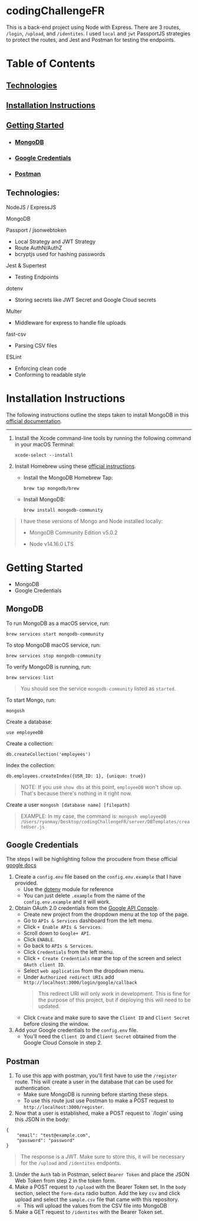 # codingChallengeFR

This is a back-end project using Node with Express. There are 3 routes, `/login`, `/upload`, and `/identites`. I used `local` and `jwt` PassportJS strategies to protect the routes, and Jest and Postman for testing the endpoints.

# Table of Contents

## [Technologies](https://github.com/ryan-m-may/codingChallengeFR#technologies-1)
## [Installation Instructions](https://github.com/ryan-m-may/codingChallengeFR#installation-instructions-1)
## [Getting Started](https://github.com/ryan-m-may/codingChallengeFR#getting-started-1)
* ### [MongoDB](https://github.com/ryan-m-may/codingChallengeFR#mongodb-1)
* ### [Google Credentials](https://github.com/ryan-m-may/codingChallengeFR#google-credentials-1)
* ### [Postman](https://github.com/ryan-m-may/codingChallengeFR#postman-1)

## Technologies:
NodeJS / ExpressJS

MongoDB

Passport / jsonwebtoken
* Local Strategy and JWT Strategy
* Route AuthN/AuthZ
* bcryptjs used for hashing passwords

Jest & Supertest
* Testing Endpoints

dotenv
* Storing secrets like JWT Secret and Google Cloud secrets

Multer
* Middleware for express to handle file uploads

fast-csv
* Parsing CSV files

ESLint
* Enforcing clean code
* Conforming to readable style

# Installation Instructions

The following instructions outline the steps taken to install MongoDB in this [official documentation](https://docs.mongodb.com/manual/tutorial/install-mongodb-on-os-x/).

---
1. Install the Xcode command-line tools by running the following command in your macOS Terminal:

    `xcode-select --install`

2. Install Homebrew using these [official instructions](https://brew.sh/#install).


    * Install the MongoDB Homebrew Tap:

      `brew tap mongodb/brew`

    * Install MongoDB:

      `brew install mongodb-community`


> I have these versions of Mongo and Node installed locally:
>
> * MongoDB Community Edition v5.0.2
>
> * Node v14.16.0 LTS

# Getting Started

* MongoDB
* Google Credentials

## MongoDB

To run MongoDB as a macOS service, run:

`brew services start mongodb-community`

To stop MongoDB macOS service, run:

`brew services stop mongodb-community`

To verify MongoDB is running, run:

`brew services list`

> You should see the service `mongodb-community` listed as `started`.

To start Mongo, run:

`mongosh`

Create a database:

`use employeeDB`

Create a collection:

`db.createCollection('employees')`

Index the collection:

`db.employees.createIndex({USR_ID: 1}, {unique: true})`

> NOTE: If you use `show dbs` at this point, `employeeDB` won't show up. That's because there's nothing in it right now.

Create a user `mongosh [database name] [filepath]`
> EXAMPLE: In my case, the command is: `mongosh employeeDB /Users/ryanmay/Desktop/codingChallengeFR/server/DBTemplates/createUser.js`

## Google Credentials

The steps I will be highlighting follow the procudere from these official [google docs](https://developers.google.com/identity/protocols/oauth2)
1. Create a `config.env` file based on the `config.env.example` that I have provided.
    * Use the [dotenv](https://www.npmjs.com/package/dotenv) module for reference
    * You can just delete `.example` from the name of the `config.env.example` and it will work.
2. Obtain OAuth 2.0 credentials from the [Google API Console](https://console.developers.google.com/).
    * Create new project from the dropdown menu at the top of the page.
    * Go to `APIs & Services` dashboard from the left menu.
    * Click `+ Enable APIs & Services`.
    * Scroll down to `Google+ API`.
    * Click `ENABLE`.
    * Go back to `APIs & Services`.
    * Click `Credentials` from the left menu.
    * Click `+ Create Credentials` near the top of the screen and select `OAuth client ID`.
    * Select `web application` from the dropdown menu.
    * Under `Authorized redirect URIs` add `http://localhost:3000/login/google/callback`
      > This redirect URI will only work in development. This is fine for the purpose of this project, but if deploying this will need to be updated.
    * Click `Create` and make sure to save the `Client ID` and `Client Secret` before closing the window.
3. Add your Google credentials to the `config.env` file.
    * You'll need the `Client ID` and `Client Secret` obtained from the Google Cloud Console in step 2.

## Postman
1.  To use this app with postman, you'll first have to use the `/register` route. This will create a user in the database that can be used for authentication.
    * Make sure MongoDB is running before starting these steps.
    * To use this route just use Postman to make a POST request to `http://localhost:3000/register`.
2. Now that a user is established, make a POST request to `/login' using this JSON in the body:

```
{
    "email": "test@example.com",
    "password": "password"
}
```

> The response is a JWT. Make sure to store this, it will be necessary for the `/upload` and `/identites` endponts.

3. Under the `Auth` tab in Postman, select `Bearer Token` and place the JSON Web Token from step 2 in the token form.
4. Make a POST request to `/upload` with the Bearer Token set. In the `body` section, select the `form-data` radio button. Add the key `csv` and click upload and select the `sample.csv` file that came with this repository.
    * This will upload the values from the CSV file into MongoDB
5. Make a GET request to `/identites` with the Bearer Token set.

